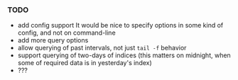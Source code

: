 

### TODO

* add config support
  It would be nice to specify options in some kind of config, and not
  on command-line
* add more query options
* allow querying of past intervals, not just `tail -f` behavior
* support querying of two-days of indices (this matters on midnight,
  when some of required data is in yesterday's index)
* ???

